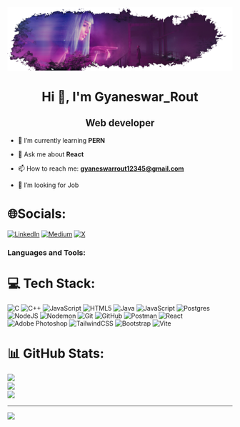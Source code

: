 
![MasterHead](https://raw.githubusercontent.com/Gyaneswar-1/Gyaneswar-1/main/myLifeBeLike.png)

<h1 align="center">Hi 👋, I'm Gyaneswar_Rout</h1>
<h2 align="center">Web developer</h2>


- 🌱 I’m currently learning **PERN**

- 💬 Ask me about **React**

- 📫 How to reach me: **gyaneswarrout12345@gmail.com**

- 🤝 I’m looking for Job





<p align="left">

# 🌐Socials:

[![LinkedIn](https://img.shields.io/badge/LinkedIn-%230077B5.svg?logo=linkedin&logoColor=white)](https://linkedin.com/in/https://www.linkedin.com/in/gyaneswar-rout-16aa4925a/) [![Medium](https://img.shields.io/badge/Medium-12100E?logo=medium&logoColor=white)](https://medium.com/@https://medium.com/@gyaneswarrout12345) [![X](https://img.shields.io/badge/X-black.svg?logo=X&logoColor=white)](https://x.com/https://x.com/GyaneswarRout69)

</p>

<h3 align="left">Languages and Tools:</h3>

# 💻 Tech Stack:

![C](https://img.shields.io/badge/c-%2300599C.svg?style=for-the-badge&logo=c&logoColor=white) ![C++](https://img.shields.io/badge/c++-%2300599C.svg?style=for-the-badge&logo=c%2B%2B&logoColor=white) ![JavaScript](https://img.shields.io/badge/javascript-%23323330.svg?style=for-the-badge&logo=javascript&logoColor=%23F7DF1E) ![HTML5](https://img.shields.io/badge/html5-%23E34F26.svg?style=for-the-badge&logo=html5&logoColor=white) ![Java](https://img.shields.io/badge/java-%23ED8B00.svg?style=for-the-badge&logo=openjdk&logoColor=white) ![JavaScript](https://img.shields.io/badge/javascript-%23323330.svg?style=for-the-badge&logo=javascript&logoColor=%23F7DF1E) ![Postgres](https://img.shields.io/badge/postgres-%23316192.svg?style=for-the-badge&logo=postgresql&logoColor=white) ![NodeJS](https://img.shields.io/badge/node.js-6DA55F?style=for-the-badge&logo=node.js&logoColor=white) ![Nodemon](https://img.shields.io/badge/NODEMON-%23323330.svg?style=for-the-badge&logo=nodemon&logoColor=%BBDEAD) ![Git](https://img.shields.io/badge/git-%23F05033.svg?style=for-the-badge&logo=git&logoColor=white) ![GitHub](https://img.shields.io/badge/github-%23121011.svg?style=for-the-badge&logo=github&logoColor=white) ![Postman](https://img.shields.io/badge/Postman-FF6C37?style=for-the-badge&logo=postman&logoColor=white) ![React](https://img.shields.io/badge/react-%2320232a.svg?style=for-the-badge&logo=react&logoColor=%2361DAFB) ![Adobe Photoshop](https://img.shields.io/badge/adobe%20photoshop-%2331A8FF.svg?style=for-the-badge&logo=adobe%20photoshop&logoColor=white) ![TailwindCSS](https://img.shields.io/badge/tailwindcss-%2338B2AC.svg?style=for-the-badge&logo=tailwind-css&logoColor=white)
![Bootstrap](https://img.shields.io/badge/bootstrap-%238511FA.svg?style=for-the-badge&logo=bootstrap&logoColor=white) ![Vite](https://img.shields.io/badge/vite-%23646CFF.svg?style=for-the-badge&logo=vite&logoColor=white)


</p>


# 📊 GitHub Stats:
![](https://github-readme-stats.vercel.app/api?username=gyaneswar-1&theme=dark&hide_border=false&include_all_commits=false&count_private=false)<br/>
![](https://github-readme-streak-stats.herokuapp.com/?user=gyaneswar-1&theme=dark&hide_border=false)<br/>
![](https://github-readme-stats.vercel.app/api/top-langs/?username=gyaneswar-1&theme=dark&hide_border=false&include_all_commits=false&count_private=false&layout=compact)



---

[![](https://visitcount.itsvg.in/api?id=gyaneswar-1&icon=4&color=3)](https://visitcount.itsvg.in)


